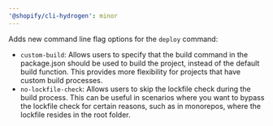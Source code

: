 ```yaml
---
'@shopify/cli-hydrogen': minor
---
```

Adds new command line flag options for the `deploy` command:

- `custom-build`: Allows users to specify that the build command in the package.json should be used to build the project, instead of the default build function. This provides more flexibility for projects that have custom build processes.
- `no-lockfile-check`: Allows users to skip the lockfile check during the build process. This can be useful in scenarios where you want to bypass the lockfile check for certain reasons, such as in monorepos, where the lockfile resides in the root folder.

